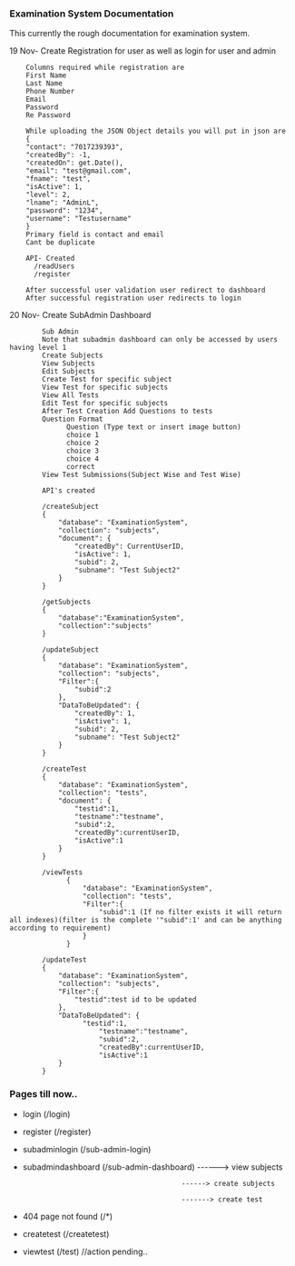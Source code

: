 ### Examination System Documentation

This currently the rough documentation for examination system.

19 Nov- Create Registration for user as well as login for user and admin
      
        Columns required while registration are
        First Name
        Last Name
        Phone Number
        Email
        Password
        Re Password
        
        While uploading the JSON Object details you will put in json are
        {
        "contact": "7017239393",
        "createdBy": -1,
        "createdOn": get.Date(),
        "email": "test@gmail.com",
        "fname": "test",
        "isActive": 1,
        "level": 2,
        "lname": "AdminL",
        "password": "1234",
        "username": "Testusername"
        }
        Primary field is contact and email
        Cant be duplicate
        
        API- Created
          /readUsers
          /register
          
        After successful user validation user redirect to dashboard
        After successful registration user redirects to login

20 Nov- Create SubAdmin Dashboard

            Sub Admin
            Note that subadmin dashboard can only be accessed by users having level 1
            Create Subjects
            View Subjects
            Edit Subjects
            Create Test for specific subject
            View Test for specific subjects
            View All Tests
            Edit Test for specific subjects
            After Test Creation Add Questions to tests
            Question Format
                  Question (Type text or insert image button)
                  choice 1
                  choice 2
                  choice 3
                  choice 4
                  correct
            View Test Submissions(Subject Wise and Test Wise)
            
            API's created
            
            /createSubject
            {
                "database": "ExaminationSystem",
                "collection": "subjects",
                "document": {
                    "createdBy": CurrentUserID,
                    "isActive": 1,
                    "subid": 2,
                    "subname": "Test Subject2"
                }
            }
            
            /getSubjects
            {
                "database":"ExaminationSystem",
                "collection":"subjects"
            }
            
            /updateSubject
            {
                "database": "ExaminationSystem",
                "collection": "subjects",
                "Filter":{
                    "subid":2
                },
                "DataToBeUpdated": {
                    "createdBy": 1,
                    "isActive": 1,
                    "subid": 2,
                    "subname": "Test Subject2"
                }
            }
            
            /createTest
            {
                "database": "ExaminationSystem",
                "collection": "tests",
                "document": {
                    "testid":1,
                    "testname":"testname",
                    "subid":2,
                    "createdBy":currentUserID,
                    "isActive":1
                }
            }
            
            /viewTests
                  {
                      "database": "ExaminationSystem",
                      "collection": "tests",
                      "Filter":{
                          "subid":1 (If no filter exists it will return all indexes)(filter is the complete '"subid":1' and can be anything according to requirement)
                      }
                  }
                  
            /updateTest
            {
                "database": "ExaminationSystem",
                "collection": "subjects",
                "Filter":{
                    "testid":test id to be updated
                },
                "DataToBeUpdated": {
                      "testid":1,
                          "testname":"testname",
                          "subid":2,
                          "createdBy":currentUserID,
                          "isActive":1
                }
            }

### Pages till now..
 - login (/login)
 - register (/register)
 - subadminlogin (/sub-admin-login)
 - subadmindashboard (/sub-admin-dashboard)  ------> view subjects

                                              ------> create subjects

                                              -------> create test
 - 404 page not found (/*) 
 - createtest (/createtest)  
 - viewtest (/test)           //action pending..

